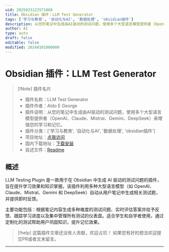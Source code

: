 ```yaml
---
uid: 2025033122571868
title: Obsidian 插件：LLM Test Generator
tags: ['学习与教育', '自动化与AI', '数据处理', 'obsidian插件']
description: 从您的笔记中生成由AI驱动的测试问题，使用多个大型语言模型提供者（OpenAI、Claude、Mistral、Gemini、DeepSeek）来增强您的学习和记忆。
author: AI
type: auto
draft: false
editable: false
modified: 20240101000000
---
```


# Obsidian 插件：LLM Test Generator

> [!Note] 插件名片
> - 插件名称：LLM Test Generator
> - 插件作者：Aldo E George
> - 插件说明：从您的笔记中生成由AI驱动的测试问题，使用多个大型语言模型提供者（OpenAI、Claude、Mistral、Gemini、DeepSeek）来增强您的学习和记忆。
> - 插件分类：['学习与教育', '自动化与AI', '数据处理', 'obsidian插件']
> - 项目地址：[点我访问](https://github.com/aldo-g/obsidian-llm-test)
> - 国内下载地址：[下载安装](https://pkmer.cn/products/plugin/pluginMarket/?llm-test-gen)
> - 自述文件：[Readme](https://ghproxy.net/https://raw.githubusercontent.com/aldo-g/obsidian-llm-test/master/README.md)



## 概述

LLM Testing Plugin 是一款用于在 Obsidian 中生成 AI 驱动的测试问题的插件，旨在提升学习效果和知识掌握。该插件利用多种大型语言模型（如 OpenAI、Claude、Mistral、Gemini 和 DeepSeek）自动从用户笔记中生成相关测试题，并提供即时反馈。

主要功能包括：根据笔记内容生成多种难度的测试问题、实时评估答案并给予反馈、跟踪学习进度以及集中管理所有测试的仪表盘。适合学生和自学者使用，通过定制化的测试帮助用户巩固知识，提升记忆效果。


> [!help] 
> 这篇插件文章还没有人贡献，欢迎占坑！
> 如果您有好的想法欢迎提交PR或者文末留言。
> 

---



